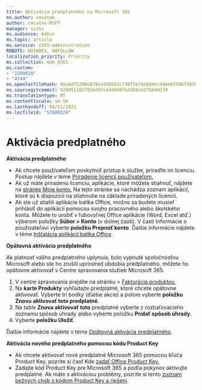 ```yaml
---
title: Aktivácia predplatného na Microsoft 365
ms.author: cmcatee
author: cmcatee-MSFT
manager: scotv
ms.audience: Admin
ms.topic: article
ms.service: o365-administration
ROBOTS: NOINDEX, NOFOLLOW
localization_priority: Priority
ms.collection: Adm_O365
ms.custom:
- "1500028"
- "4744"
ms.openlocfilehash: 05c6df5290e079e1d50d43c730f5e76eb04ec49eebf596f5835e4f8939e968a4
ms.sourcegitcommit: 920051182781bd97ce4d4d6fbd268cb37b84d239
ms.translationtype: MT
ms.contentlocale: sk-SK
ms.lasthandoff: 08/11/2021
ms.locfileid: "57889329"
---
```

# <a name="activate-your-subscription"></a>Aktivácia predplatného

**Aktivácia predplatného**

- Ak chcete používateľom poskytnúť prístup k službe, priraďte im licenciu. Postup nájdete v téme [Priradenie licencií používateľom.](https://docs.microsoft.com/microsoft-365/admin/manage/assign-licenses-to-users)
- Ak už máte priradenú licenciu, aplikácie, ktoré môžete stiahnuť, nájdete na [stránke Moje konto.](https://portal.office.com/account/#installs) Na tejto stránke sa nachádza zoznam aplikácií, ktoré sú k dispozícii na stiahnutie na základe priradených licencií.
- Ak ste už stiahli aplikácie balíka Office, možno sa budete musieť prihlásiť do aplikácií pomocou svojho pracovného alebo školského konta. Môžete to urobiť v ľubovoľnej Office aplikácie (Word, Excel atď.) výberom položky **Súbor > Konto** (v dolnej časti). V časti Informácie o používateľovi vyberte **položku Prepnúť konto**. Ďalšie informácie nájdete v téme [Inštalácia aplikácií balíka Office](https://docs.microsoft.com/microsoft-365/admin/setup/install-applications).

**Opätovná aktivácia predplatného**

Ak platnosť vášho predplatného uplynula, bolo vypnuté spoločnosťou Microsoft alebo ste ho zrušili uprostred obdobia predplatného, môžete ho opätovne aktivovať v Centre spravovania služieb Microsoft 365.

1. V centre spravovania prejdite na stránku  >  [Fakturácia produktov.](https://go.microsoft.com/fwlink/p/?linkid=842054)
2. Na **karte Produkty** vyhľadajte predplatné, ktoré chcete opätovne aktivovať. Vyberte tri bodky (ďalšie akcie) a potom vyberte **položku Znovu aktivovať toto predplatné**.
3. Na table **Znova aktivovať toto** predplatné vyberte z rozbaľovacieho zoznamu spôsob úhrady alebo vyberte položku **Pridať spôsob úhrady**.
4. Vyberte **položku Uložiť**.

Ďalšie informácie nájdete v téme [Opätovná aktivácia predplatného](https://docs.microsoft.com/microsoft-365/commerce/subscriptions/reactivate-your-subscription).

**Aktivácia nového predplatného pomocou kódu Product Key**

- Ak chcete aktivovať nové predplatné Microsoft 365 pomocou kľúča Product Key, pozrite si časť Kde [zadať Office Product Key.](https://support.office.com/article/where-to-enter-your-office-product-key-0a82e5ae-739e-4b92-a6f4-2ec780c185db)
- Zadajte kód Product Key pre Microsoft 365 a podľa pokynov aktivujte predplatné. Ak máte s aktiváciou problémy, pozrite si tento [zoznam bežných chýb s kódom Product Key a riešení](https://docs.microsoft.com/microsoft-365/commerce/product-key-errors-and-solutions).
